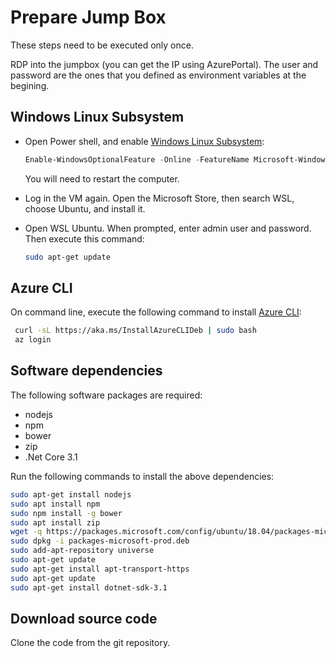 # Prepare Jump Box

These steps need to be executed only once.

RDP into the jumpbox (you can get the IP using AzurePortal). The user and
password are the ones that you defined as environment variables at the begining.

## Windows Linux Subsystem

- Open Power shell, and enable
  [Windows Linux Subsystem](https://docs.microsoft.com/en-us/windows/wsl/install-win10):

  ```powershell
  Enable-WindowsOptionalFeature -Online -FeatureName Microsoft-Windows-Subsystem-Linux​1
  ```

  You will need to restart the computer.

- Log in the VM again. Open the Microsoft Store, then search WSL, choose Ubuntu,
  and install it.

- Open WSL Ubuntu. When prompted, enter admin user and password. Then execute
  this command:

  ```bash
  sudo apt-get update
  ```

## Azure CLI

On command line, execute the following command to install
[Azure CLI](https://docs.microsoft.com/en-us/cli/azure/install-azure-cli-apt?view=azure-cli-latest):

```bash
 curl -sL https://aka.ms/InstallAzureCLIDeb | sudo bash
 az login
```

## Software dependencies

The following software packages are required:

- nodejs
- npm
- bower
- zip
- .Net Core 3.1

Run the following commands to install the above dependencies:

```bash
sudo apt-get install nodejs
sudo apt install npm
sudo npm install -g bower
sudo apt install zip
wget -q https://packages.microsoft.com/config/ubuntu/18.04/packages-microsoft-prod.deb -O packages-microsoft-prod.deb
sudo dpkg -i packages-microsoft-prod.deb
sudo add-apt-repository universe
sudo apt-get update
sudo apt-get install apt-transport-https
sudo apt-get update
sudo apt-get install dotnet-sdk-3.1
```

## Download source code

Clone the code from the git repository.
